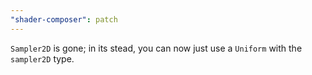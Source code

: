 ```yaml
---
"shader-composer": patch
---
```


`Sampler2D` is gone; in its stead, you can now just use a `Uniform` with the `sampler2D` type.
